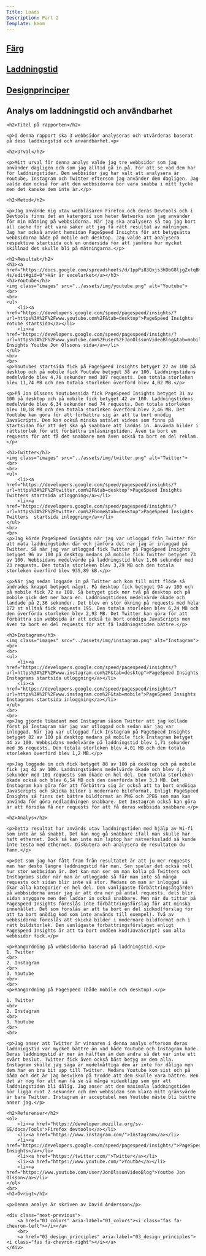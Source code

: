 ```yaml
---
Title: Loads
Description: Part 2
Template: kmom
---
```

<div class="sidebar">
    <h2><a href="01_colors">Färg</a></h2>
    <h2><a href="02_load">Laddningstid</a></h2>
    <h2><a href="03_design_principles">Designprinciper</a></h2>
</div>



<div class="report">
    <h2>Analys om laddningstid och användbarhet</h2>

    <h2>Titel på rapporten</h2>

    <p>I denna rapport ska 3 webbsidor analyseras och utvärderas baserat på dess laddningstid och användbarhet.<p>

    <h2>Urval</h2>

    <p>Mitt urval för denna analys valde jag tre webbsidor som jag använder dagligen och som jag alltid gå in på. För att se vad dem har för laddningstider. Dem webbsidor jag har valt att analysera är Youtube, Instagram och Twitter eftersom jag använder dem dagligen. Jag valde dem också för att dem webbsidorna bör vara snabba i mitt tycke men det kanske dem inte är.</p>

    <h2>Metod</h2>

    <p>Jag använde mig utav webbläsaren Firefox och deras Devtools och i Devtools finns det en katergori som heter Networks som jag använder för min mätning på webbsidorna. När jag ska analysera så tog jag bort all cache för att vara säker att jag få rätt resultat av mätningen. Jag har också använt hemsidan PageSpeed Insights för att betygsätta webbsidorna både på mobile och desktop. Jag valde att analysera respektive startsida och en undersida för att jämföra hur mycket skillnad det skulle bli på mätningarna.</p>

    <h2>Resultat</h2>
    <h3><a href="https://docs.google.com/spreadsheets/d/1ppPi83Qxjs3hDbG8ljgZxtqBKXCsn7sHdYlZcmrA-4s/edit#gid=0">Här är excelarket</a></h3>
    <h3>Youtube</h3>
    <img class="images" src="../assets/img/youtube.png" alt="Youtube">
    <br>
    <br>
    <ul>
        <li><a href="https://developers.google.com/speed/pagespeed/insights/?url=https%3A%2F%2Fwww.youtube.com%2F&tab=desktop">PageSpeed Insights Yotube startsida</a></li>
        <li><a href="https://developers.google.com/speed/pagespeed/insights/?url=https%3A%2F%2Fwww.youtube.com%2Fuser%2FJonOlssonVideoBlog&tab=mobile">PageSpeed Insights Youtbe Jon Olssons sida</a></li>
    </ul>
    <br>
    <br>
    <p>Youtubes startsida fick på PageSpeed Insights betyget 27 av 100 på desktop och på mobile fick Youtube betyget 38 av 100. Laddningstidens medelvärde blev 4,76 sekunder med 107 requests. Den totala storleken blev 11,74 MB och den totala storleken överförd blev 4,02 MB.</p>

    <p>På Jon Olssons Youtubessida fick PageSpeed Insights betyget 31 av 100 på desktop och på mobile fick betyget 42 av 100. Laddningstidens medelvärde blev 6,34 sekunder med 74 requests. Den totala storleken blev 10,18 MB och den totala storleken överförd blev 2,46 MB. Det Youtube kan göra för att förbättra sig är att ta bort onödig JavaScripts. Dem kan också minska antalet videos som finns på startsidan för att det ska gå snabbare att laddas in. Använda bilder i rättstorlek för att förbättra inläsningstiden. Även ta bort en requests för att få det snabbare men även också ta bort en del reklam.</p>

    <h3>Twitter</h3>
    <img class="images" src="../assets/img/twitter.png" alt="Twitter">
    <br>
    <br>
    <ul>
        <li><a href="https://developers.google.com/speed/pagespeed/insights/?url=https%3A%2F%2Ftwitter.com%2F&tab=desktop">PageSpeed Insights Twitters startsida utloggning</a></li>
        <li><a href="https://developers.google.com/speed/pagespeed/insights/?url=https%3A%2F%2Ftwitter.com%2Fhome&tab=desktop">PageSpeed Insights Twitters  startsida inloggning</a></li>
    </ul>
    <br>
    <br>
    <p>Jag körde PageSpeed Insights när jag var utloggad från Twitter för att mäta laddningstiden där och jämföra det när jag är inloggad på Twitter. Så när jag var utloggad fick Twitter på PageSpeed Insights betyget 96 av 100 på desktop medans på mobile fick Twitter betyget 73 av 100. Webbsidans medelvärde på laddningstid blev 1,66 sekunder med 23 requests. Den totala storleken blev 3,29 MB och den totala storleken överförd blev 935,89 kB.</p>

    <p>När jag sedan loggade in på Twitter och kom till mitt flöde så ändrades knappt betyget något. På desktop fick betyget 94 av 100 och på mobile fick 72 av 100. Så betyget gick ner två på desktop och på mobile gick det ner bara en. Laddningstidens medelvärde ökade och landade på 2,36 sekunder. Det blev en stor ökning på requests med hela 172 st alltså fick requests 195. Den totala storleken blev 6,24 MB och den överförda storleken blev 2,93 MB. Det Twitter kan göra för att förbättra sin webbsida är att också ta bort onödiga JavaScripts men även ta bort en del requests för att få laddningstiden bättre.</p>

    <h3>Instagram</h3>
    <img class="images" src="../assets/img/instagram.png" alt="Instagram">
    <br>
    <br>
    <ul>
        <li><a href="https://developers.google.com/speed/pagespeed/insights/?url=https%3A%2F%2Fwww.instagram.com%2F&tab=desktop">PageSpeed Insights Instagrams startsida utloggning</a></li>
        <li><a href="https://developers.google.com/speed/pagespeed/insights/?url=https%3A%2F%2Fwww.instagram.com%2F&tab=mobile">PageSpeed Insights Instagrams startsida inloggning</a></li>
    </ul>
    <br>
    <br>
    <p>Jag gjorde likadant med Instagram såsom Twitter att jag kollade först på Instagram när jag var utloggad och sedan när jag var inloggad. När jag var utloggad fick Instagram på PageSpeed Insights betyget 82 av 100 på desktop medans på mobile fick Instagram betyget 44 av 100. Webbsidans medelvärde på laddningstid blev 1,71 sekunder med 36 requests. Den totala storleken blev 4,01 MB och den totala storleken överförd blev 1,2 MB.</p>

    <p>Jag loggade in och fick betyget 88 av 100 på desktop och på mobile fick jag 42 av 100. Laddningstidens medelvärde ökade och blev 4,2 sekunder med 101 requests som ökade en hel del. Den totala storleken ökade också och blev 6,54 MB och den överförda blev 3,3 MB. Det Instagram kan göra för att förbättra sig är också att ta bort ondöiga JavaScripts och skicka bilder i modernare bildformat. Enligt PageSpeed Insights så finns det bättre bildformat än PNG och JPEG som man kan använda för göra nedladdningen snabbare. Det Instagram också kan göra är att försöka få ner requests för att få deras webbsida snabbare.</p>

    <h2>Analys</h2>

    <p>Detta resultat har används utav laddningstiden med hjälp av Wi-fi som inte är så snabbt. Det kan nog gå snabbare ifall man skulle har haft ethernet. Dock så kan inte min laptop har nätverkssladd så kunde inte testa med ethernet. Diskutera och analysera de resultaten du fann.</p>

    <p>Det som jag har fått fram från resultatet är att ju mer requests man har desto längre laddningstid får man. Sen spelar det också roll hur stor webbsidan är. Det kan man ser om man kolla på Twitters och Instagrams sidor när man är utloggade så får man inte så många requests och sidan blir inte så stor. Medans om man är inloggad så ökar alla kategorier en hel del. Den vanligaste förbättringsåtgärden på webbsidorna anser jag är att dra ner på antal requests, dels blir sidan snyggare men den laddar in också snabbare. Men när du tittar på PageSpeed Insights föreslås inte förbättringsförslag för att minska innehållet. Det som förslås är att ta bort en del sidkod(förslag för att ta bort onödig kod som inte används till exempel). Två av webbsidorna föreslås att skicka bilder i modernare bildformat och i rätt bildstorlek. Den vanligaste förbättringsförslaget enligt PageSpeed Insights är att ta bort ondöen kod(JavaScript) som alla webbsidor fick.</p>

    <p>Rangordning på webbsidorna baserad på laddningstid.</p>
    1. Twitter
    <br>
    2. Instagram
    <br>
    3. Youtube
    <br>
    <br>
    <p>Rangordning på PageSpeed (både mobile och desktop).</p>

    1. Twitter
    <br>
    2. Instagram
    <br>
    3. Youtube
    <br>
    <br>

    <p>Jag anser att Twitter är vinnaren i denna analys eftersom deras laddningstid var mycket bättre än vad både Youtube och Instagram hade. Deras laddningstid är mer än hälften än dem andra så det var inte ett svårt beslut. Twitter fick även också bäst betyg av dem alla. Instagram skulle jag säga är medelmåttiga dem är inte för dåliga men dem har en bra bit upp till Twitter. Medans Youtube kom sist och på båda och det är jag besviken på trodde att dem skulle vara bättre. Men det är nog för att man få se så många videoklipp som gör att laddningstiden bli dålig. Jag anser att den maximala laddningstiden bör ligga runt 2 sekunder och den webbsidan som klara mitt gränsvärde är bara Twitter. Instagram är acceptabel men Youtube måste bli bättre anser jag.</p>

    <h2>Referenser</h2>
    <ol>
        <li><a href="https://developer.mozilla.org/sv-SE/docs/Tools">Firefox devtools</a></li>
        <li><a href="https://www.instagram.com/">Instagram</a></li>
        <li><a href="https://developers.google.com/speed/pagespeed/insights/">PageSpeed Insights</a></li>
        <li><a href="https://twitter.com/">Twitter</a></li>
        <li><a href="https://www.youtube.com/">Youtbe</a></li>
        <li><a href="https://www.youtube.com/user/JonOlssonVideoBlog">Youtbe Jon Olsson</a></li>
    </ol>
    <br>
    <h2>Övrigt</h2>

    <p>Denna analys är skriven av David Andersson</p>

    <div class="next-previous">
        <a href="01_colors" aria-label="01_colors"><i class="fas fa-chevron-left"></i></a>
        <br>
        <a href="03_design_principles" aria-label="03_design_principles"><i class="fas fa-chevron-right"></i></a>
    </div>
</div>
